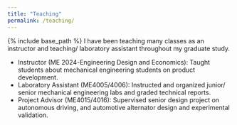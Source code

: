 ```yaml
---
title: "Teaching"
permalink: /teaching/
---
```


{% include base_path %}
I have been teaching many classes as an instructor and teaching/ laboratory assistant throughout my graduate study.

- Instructor (ME 2024-Engineering Design and Economics): Taught students about mechanical engineering students on product development.
- Laboratory Assistant (ME4005/4006): Instructed and organized junior/ senior mechanical engineering labs and graded technical reports.
- Project Advisor (ME4015/4016): Supervised senior design project on autonomous driving, and automotive alternator design and experimental validation.
